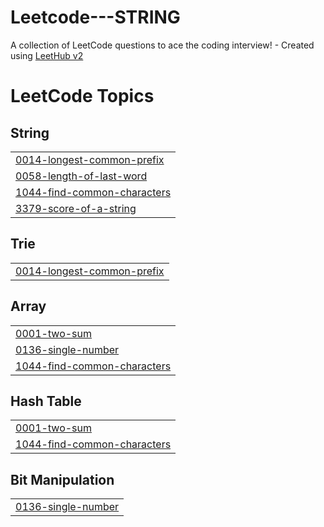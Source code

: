 # Leetcode---STRING
A collection of LeetCode questions to ace the coding interview! - Created using [LeetHub v2](https://github.com/arunbhardwaj/LeetHub-2.0)

<!---LeetCode Topics Start-->
# LeetCode Topics
## String
|  |
| ------- |
| [0014-longest-common-prefix](https://github.com/SakshamSrivasta/Leetcode---STRING/tree/master/0014-longest-common-prefix) |
| [0058-length-of-last-word](https://github.com/SakshamSrivasta/Leetcode---STRING/tree/master/0058-length-of-last-word) |
| [1044-find-common-characters](https://github.com/SakshamSrivasta/Leetcode---STRING/tree/master/1044-find-common-characters) |
| [3379-score-of-a-string](https://github.com/SakshamSrivasta/Leetcode---STRING/tree/master/3379-score-of-a-string) |
## Trie
|  |
| ------- |
| [0014-longest-common-prefix](https://github.com/SakshamSrivasta/Leetcode---STRING/tree/master/0014-longest-common-prefix) |
## Array
|  |
| ------- |
| [0001-two-sum](https://github.com/SakshamSrivasta/Leetcode---STRING/tree/master/0001-two-sum) |
| [0136-single-number](https://github.com/SakshamSrivasta/Leetcode---STRING/tree/master/0136-single-number) |
| [1044-find-common-characters](https://github.com/SakshamSrivasta/Leetcode---STRING/tree/master/1044-find-common-characters) |
## Hash Table
|  |
| ------- |
| [0001-two-sum](https://github.com/SakshamSrivasta/Leetcode---STRING/tree/master/0001-two-sum) |
| [1044-find-common-characters](https://github.com/SakshamSrivasta/Leetcode---STRING/tree/master/1044-find-common-characters) |
## Bit Manipulation
|  |
| ------- |
| [0136-single-number](https://github.com/SakshamSrivasta/Leetcode---STRING/tree/master/0136-single-number) |
<!---LeetCode Topics End-->
